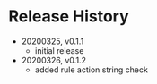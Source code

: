 # Release History

* 20200325, v0.1.1
	* initial release
* 20200326, v0.1.2
	* added rule action string check
